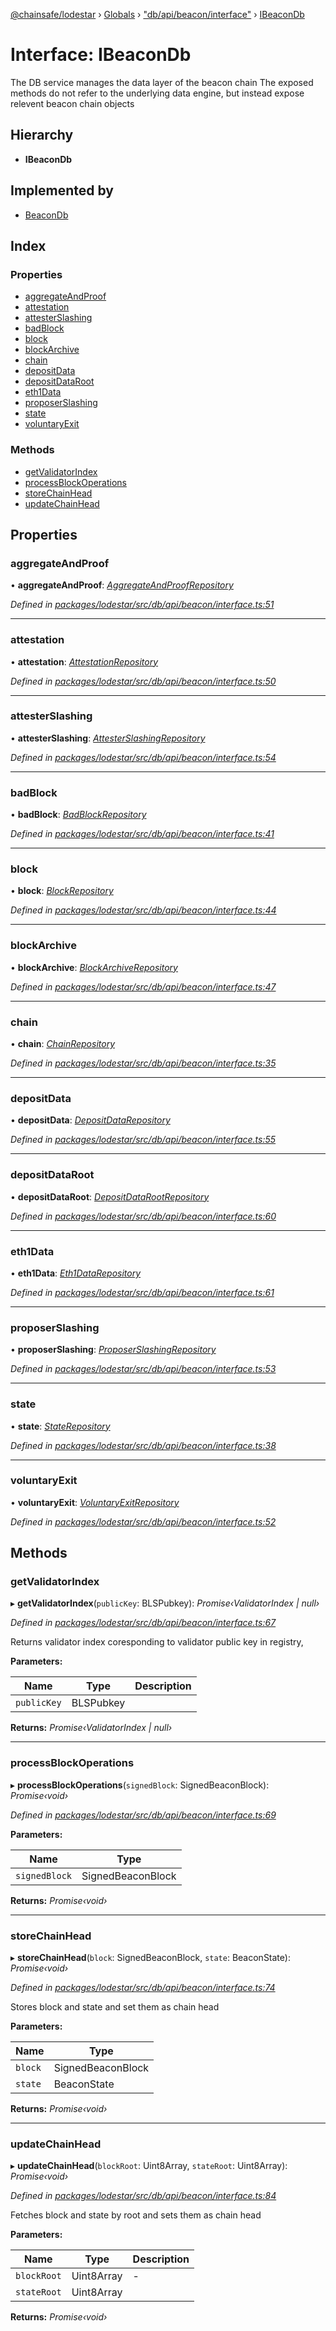 [@chainsafe/lodestar](../README.md) › [Globals](../globals.md) › ["db/api/beacon/interface"](../modules/_db_api_beacon_interface_.md) › [IBeaconDb](_db_api_beacon_interface_.ibeacondb.md)

# Interface: IBeaconDb

The DB service manages the data layer of the beacon chain
The exposed methods do not refer to the underlying data engine,
but instead expose relevent beacon chain objects

## Hierarchy

* **IBeaconDb**

## Implemented by

* [BeaconDb](../classes/_db_api_beacon_beacon_.beacondb.md)

## Index

### Properties

* [aggregateAndProof](_db_api_beacon_interface_.ibeacondb.md#aggregateandproof)
* [attestation](_db_api_beacon_interface_.ibeacondb.md#attestation)
* [attesterSlashing](_db_api_beacon_interface_.ibeacondb.md#attesterslashing)
* [badBlock](_db_api_beacon_interface_.ibeacondb.md#badblock)
* [block](_db_api_beacon_interface_.ibeacondb.md#block)
* [blockArchive](_db_api_beacon_interface_.ibeacondb.md#blockarchive)
* [chain](_db_api_beacon_interface_.ibeacondb.md#chain)
* [depositData](_db_api_beacon_interface_.ibeacondb.md#depositdata)
* [depositDataRoot](_db_api_beacon_interface_.ibeacondb.md#depositdataroot)
* [eth1Data](_db_api_beacon_interface_.ibeacondb.md#eth1data)
* [proposerSlashing](_db_api_beacon_interface_.ibeacondb.md#proposerslashing)
* [state](_db_api_beacon_interface_.ibeacondb.md#state)
* [voluntaryExit](_db_api_beacon_interface_.ibeacondb.md#voluntaryexit)

### Methods

* [getValidatorIndex](_db_api_beacon_interface_.ibeacondb.md#getvalidatorindex)
* [processBlockOperations](_db_api_beacon_interface_.ibeacondb.md#processblockoperations)
* [storeChainHead](_db_api_beacon_interface_.ibeacondb.md#storechainhead)
* [updateChainHead](_db_api_beacon_interface_.ibeacondb.md#updatechainhead)

## Properties

###  aggregateAndProof

• **aggregateAndProof**: *[AggregateAndProofRepository](../classes/_db_api_beacon_repositories_aggregateandproof_.aggregateandproofrepository.md)*

*Defined in [packages/lodestar/src/db/api/beacon/interface.ts:51](https://github.com/ChainSafe/lodestar/blob/89d8b8b11/packages/lodestar/src/db/api/beacon/interface.ts#L51)*

___

###  attestation

• **attestation**: *[AttestationRepository](../classes/_db_api_beacon_repositories_attestation_.attestationrepository.md)*

*Defined in [packages/lodestar/src/db/api/beacon/interface.ts:50](https://github.com/ChainSafe/lodestar/blob/89d8b8b11/packages/lodestar/src/db/api/beacon/interface.ts#L50)*

___

###  attesterSlashing

• **attesterSlashing**: *[AttesterSlashingRepository](../classes/_db_api_beacon_repositories_attesterslashing_.attesterslashingrepository.md)*

*Defined in [packages/lodestar/src/db/api/beacon/interface.ts:54](https://github.com/ChainSafe/lodestar/blob/89d8b8b11/packages/lodestar/src/db/api/beacon/interface.ts#L54)*

___

###  badBlock

• **badBlock**: *[BadBlockRepository](../classes/_db_api_beacon_repositories_badblock_.badblockrepository.md)*

*Defined in [packages/lodestar/src/db/api/beacon/interface.ts:41](https://github.com/ChainSafe/lodestar/blob/89d8b8b11/packages/lodestar/src/db/api/beacon/interface.ts#L41)*

___

###  block

• **block**: *[BlockRepository](../classes/_db_api_beacon_repositories_block_.blockrepository.md)*

*Defined in [packages/lodestar/src/db/api/beacon/interface.ts:44](https://github.com/ChainSafe/lodestar/blob/89d8b8b11/packages/lodestar/src/db/api/beacon/interface.ts#L44)*

___

###  blockArchive

• **blockArchive**: *[BlockArchiveRepository](../classes/_db_api_beacon_repositories_blockarchive_.blockarchiverepository.md)*

*Defined in [packages/lodestar/src/db/api/beacon/interface.ts:47](https://github.com/ChainSafe/lodestar/blob/89d8b8b11/packages/lodestar/src/db/api/beacon/interface.ts#L47)*

___

###  chain

• **chain**: *[ChainRepository](../classes/_db_api_beacon_repositories_chain_.chainrepository.md)*

*Defined in [packages/lodestar/src/db/api/beacon/interface.ts:35](https://github.com/ChainSafe/lodestar/blob/89d8b8b11/packages/lodestar/src/db/api/beacon/interface.ts#L35)*

___

###  depositData

• **depositData**: *[DepositDataRepository](../classes/_db_api_beacon_repositories_depositdata_.depositdatarepository.md)*

*Defined in [packages/lodestar/src/db/api/beacon/interface.ts:55](https://github.com/ChainSafe/lodestar/blob/89d8b8b11/packages/lodestar/src/db/api/beacon/interface.ts#L55)*

___

###  depositDataRoot

• **depositDataRoot**: *[DepositDataRootRepository](../classes/_db_api_beacon_repositories_depositdataroot_.depositdatarootrepository.md)*

*Defined in [packages/lodestar/src/db/api/beacon/interface.ts:60](https://github.com/ChainSafe/lodestar/blob/89d8b8b11/packages/lodestar/src/db/api/beacon/interface.ts#L60)*

___

###  eth1Data

• **eth1Data**: *[Eth1DataRepository](../classes/_db_api_beacon_repositories_eth1data_.eth1datarepository.md)*

*Defined in [packages/lodestar/src/db/api/beacon/interface.ts:61](https://github.com/ChainSafe/lodestar/blob/89d8b8b11/packages/lodestar/src/db/api/beacon/interface.ts#L61)*

___

###  proposerSlashing

• **proposerSlashing**: *[ProposerSlashingRepository](../classes/_db_api_beacon_repositories_proposerslashing_.proposerslashingrepository.md)*

*Defined in [packages/lodestar/src/db/api/beacon/interface.ts:53](https://github.com/ChainSafe/lodestar/blob/89d8b8b11/packages/lodestar/src/db/api/beacon/interface.ts#L53)*

___

###  state

• **state**: *[StateRepository](../classes/_db_api_beacon_repositories_state_.staterepository.md)*

*Defined in [packages/lodestar/src/db/api/beacon/interface.ts:38](https://github.com/ChainSafe/lodestar/blob/89d8b8b11/packages/lodestar/src/db/api/beacon/interface.ts#L38)*

___

###  voluntaryExit

• **voluntaryExit**: *[VoluntaryExitRepository](../classes/_db_api_beacon_repositories_voluntaryexit_.voluntaryexitrepository.md)*

*Defined in [packages/lodestar/src/db/api/beacon/interface.ts:52](https://github.com/ChainSafe/lodestar/blob/89d8b8b11/packages/lodestar/src/db/api/beacon/interface.ts#L52)*

## Methods

###  getValidatorIndex

▸ **getValidatorIndex**(`publicKey`: BLSPubkey): *Promise‹ValidatorIndex | null›*

*Defined in [packages/lodestar/src/db/api/beacon/interface.ts:67](https://github.com/ChainSafe/lodestar/blob/89d8b8b11/packages/lodestar/src/db/api/beacon/interface.ts#L67)*

Returns validator index coresponding to validator
public key in registry,

**Parameters:**

Name | Type | Description |
------ | ------ | ------ |
`publicKey` | BLSPubkey |   |

**Returns:** *Promise‹ValidatorIndex | null›*

___

###  processBlockOperations

▸ **processBlockOperations**(`signedBlock`: SignedBeaconBlock): *Promise‹void›*

*Defined in [packages/lodestar/src/db/api/beacon/interface.ts:69](https://github.com/ChainSafe/lodestar/blob/89d8b8b11/packages/lodestar/src/db/api/beacon/interface.ts#L69)*

**Parameters:**

Name | Type |
------ | ------ |
`signedBlock` | SignedBeaconBlock |

**Returns:** *Promise‹void›*

___

###  storeChainHead

▸ **storeChainHead**(`block`: SignedBeaconBlock, `state`: BeaconState): *Promise‹void›*

*Defined in [packages/lodestar/src/db/api/beacon/interface.ts:74](https://github.com/ChainSafe/lodestar/blob/89d8b8b11/packages/lodestar/src/db/api/beacon/interface.ts#L74)*

Stores block and state and set them as chain head

**Parameters:**

Name | Type |
------ | ------ |
`block` | SignedBeaconBlock |
`state` | BeaconState |

**Returns:** *Promise‹void›*

___

###  updateChainHead

▸ **updateChainHead**(`blockRoot`: Uint8Array, `stateRoot`: Uint8Array): *Promise‹void›*

*Defined in [packages/lodestar/src/db/api/beacon/interface.ts:84](https://github.com/ChainSafe/lodestar/blob/89d8b8b11/packages/lodestar/src/db/api/beacon/interface.ts#L84)*

Fetches block and state by root and sets them as chain head

**Parameters:**

Name | Type | Description |
------ | ------ | ------ |
`blockRoot` | Uint8Array | - |
`stateRoot` | Uint8Array |   |

**Returns:** *Promise‹void›*
